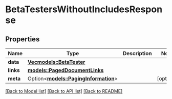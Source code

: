 # BetaTestersWithoutIncludesResponse

## Properties

Name | Type | Description | Notes
------------ | ------------- | ------------- | -------------
**data** | [**Vec<models::BetaTester>**](BetaTester.md) |  | 
**links** | [**models::PagedDocumentLinks**](PagedDocumentLinks.md) |  | 
**meta** | Option<[**models::PagingInformation**](PagingInformation.md)> |  | [optional]

[[Back to Model list]](../README.md#documentation-for-models) [[Back to API list]](../README.md#documentation-for-api-endpoints) [[Back to README]](../README.md)


